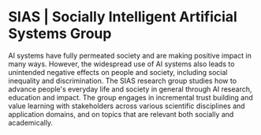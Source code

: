 # SIAS | Socially Intelligent Artificial Systems Group

AI systems have fully permeated society and  are making positive impact in many ways. However, the widespread use of AI systems  also leads to unintended negative effects on people and society, including social inequality and discrimination. The SIAS research group studies how to advance people's everyday life and society in general through AI research, education and impact. The group engages in incremental trust building  and value learning with stakeholders  across various scientific disciplines and application domains, and on topics that are relevant both socially and academically.
